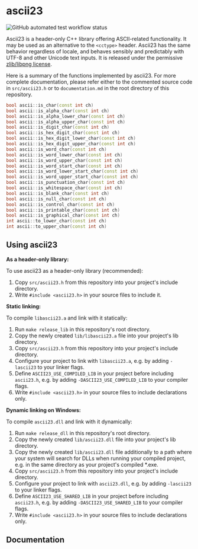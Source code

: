 # ascii23

![GitHub automated test workflow status](https://github.com/pineapplemachine/ascii23/actions/workflows/test.yml/badge.svg)

Ascii23 is a header-only C++ library offering ASCII-related functionality. It may be used as an alternative to the `<cctype>` header. Ascii23 has the same behavior regardless of locale, and behaves sensibly and predictably with UTF-8 and other Unicode text inputs. It is released under the permissive [zlib/libpng license](https://opensource.org/license/zlib/).

Here is a summary of the functions implemented by ascii23.
For more complete documentation, please refer either to the commented
source code in `src/ascii23.h` or to `documentation.md` in the
root directory of this repository.

``` cpp
bool ascii::is_char(const int ch)
bool ascii::is_alpha_char(const int ch)
bool ascii::is_alpha_lower_char(const int ch)
bool ascii::is_alpha_upper_char(const int ch)
bool ascii::is_digit_char(const int ch)
bool ascii::is_hex_digit_char(const int ch)
bool ascii::is_hex_digit_lower_char(const int ch)
bool ascii::is_hex_digit_upper_char(const int ch)
bool ascii::is_word_char(const int ch)
bool ascii::is_word_lower_char(const int ch)
bool ascii::is_word_upper_char(const int ch)
bool ascii::is_word_start_char(const int ch)
bool ascii::is_word_lower_start_char(const int ch)
bool ascii::is_word_upper_start_char(const int ch)
bool ascii::is_punctuation_char(const int ch)
bool ascii::is_whitespace_char(const int ch)
bool ascii::is_blank_char(const int ch)
bool ascii::is_null_char(const int ch)
bool ascii::is_control_char(const int ch)
bool ascii::is_printable_char(const int ch)
bool ascii::is_graphical_char(const int ch)
int ascii::to_lower_char(const int ch)
int ascii::to_upper_char(const int ch)
```

## Using ascii23

**As a header-only library:**

To use ascii23 as a header-only library (recommended):

1. Copy `src/ascii23.h` from this repository into your project's include directory. 
2. Write `#include <ascii23.h>` in your source files to include it.

**Static linking:**

To compile `libascii23.a` and link with it statically:

1. Run `make release_lib` in this repository's root directory.
2. Copy the newly created `lib/libascii23.a` file into your project's lib directory.
3. Copy `src/ascii23.h` from this repository into your project's include directory. 
4. Configure your project to link with `libascii23.a`, e.g. by adding `-lascii23` to your linker flags.
5. Define `ASCII23_USE_COMPILED_LIB` in your project before including `ascii23.h`, e.g. by adding `-DASCII23_USE_COMPILED_LIB` to your compiler flags.
6. Write `#include <ascii23.h>` in your source files to include declarations only.

**Dynamic linking on Windows:**

To compile `ascii23.dll` and link with it dynamically:

1. Run `make release_dll` in this repository's root directory.
2. Copy the newly created `lib/ascii23.dll` file into your project's lib directory.
3. Copy the newly created `lib/ascii23.dll` file additionally to a path where your system will search for DLLs when running your compiled project, e.g. in the same directory as your project's compiled *.exe.
4. Copy `src/ascii23.h` from this repository into your project's include directory. 
5. Configure your project to link with `ascii23.dll`, e.g. by adding `-lascii23` to your linker flags.
6. Define `ASCII23_USE_SHARED_LIB` in your project before including `ascii23.h`, e.g. by adding `-DASCII23_USE_SHARED_LIB` to your compiler flags.
7. Write `#include <ascii23.h>` in your source files to include declarations only.

## Documentation

<!-- (?s)/\*\*[^;]+?ASCII23_API[^;]+?; -->
    
